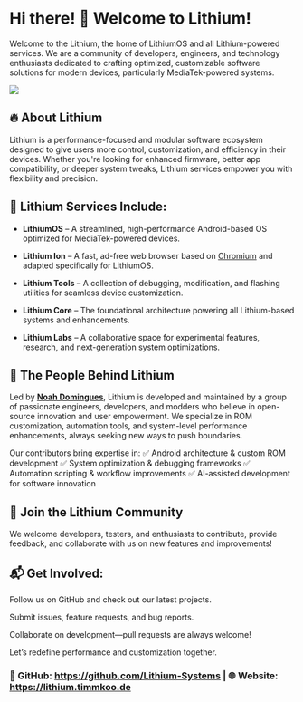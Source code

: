 # Hi there! 👋 Welcome to Lithium!

Welcome to the Lithium, the home of LithiumOS and all Lithium-powered services. We are a community of developers, engineers, and technology enthusiasts dedicated to crafting optimized, customizable software solutions for modern devices, particularly MediaTek-powered systems.

[<img src="https://github.com/user-attachments/assets/7fe76dd2-d329-420f-a809-7424960cf766">](https://discord.gg/3zbfaTNN7V)

## 🔥 About Lithium
Lithium is a performance-focused and modular software ecosystem designed to give users more control, customization, and efficiency in their devices. Whether you're looking for enhanced firmware, better app compatibility, or deeper system tweaks, Lithium services empower you with flexibility and precision.

## 🌟 Lithium Services Include:
- **LithiumOS** – A streamlined, high-performance Android-based OS optimized for MediaTek-powered devices.

- **Lithium Ion** – A fast, ad-free web browser based on [Chromium](https://chromium.org) and adapted specifically for LithiumOS.

- **Lithium Tools** – A collection of debugging, modification, and flashing utilities for seamless device customization.

- **Lithium Core** – The foundational architecture powering all Lithium-based systems and enhancements.

- **Lithium Labs** – A collaborative space for experimental features, research, and next-generation system optimizations.

## 🚀 The People Behind Lithium
Led by **[Noah Domingues](https://github.com/NoahDomingues)**, Lithium is developed and maintained by a group of passionate engineers, developers, and modders who believe in open-source innovation and user empowerment. We specialize in ROM customization, automation tools, and system-level performance enhancements, always seeking new ways to push boundaries.

Our contributors bring expertise in: ✅ Android architecture & custom ROM development ✅ System optimization & debugging frameworks ✅ Automation scripting & workflow improvements ✅ AI-assisted development for software innovation

## 🤝 Join the Lithium Community
We welcome developers, testers, and enthusiasts to contribute, provide feedback, and collaborate with us on new features and improvements!

## 📬 Get Involved:
Follow us on GitHub and check out our latest projects.

Submit issues, feature requests, and bug reports.

Collaborate on development—pull requests are always welcome!

Let’s redefine performance and customization together.

### 🔗 GitHub: https://github.com/Lithium-Systems | 🌐 Website: https://lithium.timmkoo.de

<!--

**Here are some ideas to get you started:**

🙋‍♀️ A short introduction - what is your organization all about?
🌈 Contribution guidelines - how can the community get involved?
👩‍💻 Useful resources - where can the community find your docs? Is there anything else the community should know?
🍿 Fun facts - what does your team eat for breakfast?
🧙 Remember, you can do mighty things with the power of [Markdown](https://docs.github.com/github/writing-on-github/getting-started-with-writing-and-formatting-on-github/basic-writing-and-formatting-syntax)
-->
